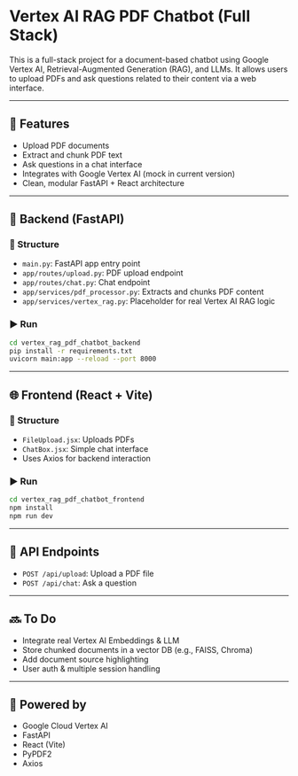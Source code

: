 
# Vertex AI RAG PDF Chatbot (Full Stack)

This is a full-stack project for a document-based chatbot using Google Vertex AI, Retrieval-Augmented Generation (RAG), and LLMs. It allows users to upload PDFs and ask questions related to their content via a web interface.

---

## 🚀 Features

- Upload PDF documents
- Extract and chunk PDF text
- Ask questions in a chat interface
- Integrates with Google Vertex AI (mock in current version)
- Clean, modular FastAPI + React architecture

---

## 🧱 Backend (FastAPI)

### 📁 Structure
- `main.py`: FastAPI app entry point
- `app/routes/upload.py`: PDF upload endpoint
- `app/routes/chat.py`: Chat endpoint
- `app/services/pdf_processor.py`: Extracts and chunks PDF content
- `app/services/vertex_rag.py`: Placeholder for real Vertex AI RAG logic

### ▶️ Run
```bash
cd vertex_rag_pdf_chatbot_backend
pip install -r requirements.txt
uvicorn main:app --reload --port 8000
```

---

## 🌐 Frontend (React + Vite)

### 📁 Structure
- `FileUpload.jsx`: Uploads PDFs
- `ChatBox.jsx`: Simple chat interface
- Uses Axios for backend interaction

### ▶️ Run
```bash
cd vertex_rag_pdf_chatbot_frontend
npm install
npm run dev
```

---

## 📡 API Endpoints

- `POST /api/upload`: Upload a PDF file
- `POST /api/chat`: Ask a question

---

## 🔜 To Do

- Integrate real Vertex AI Embeddings & LLM
- Store chunked documents in a vector DB (e.g., FAISS, Chroma)
- Add document source highlighting
- User auth & multiple session handling

---

## 🧠 Powered by

- Google Cloud Vertex AI
- FastAPI
- React (Vite)
- PyPDF2
- Axios


